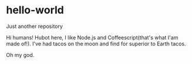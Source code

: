 # hello-world
Just another repository

Hi humans! 
Hubot here, I like Node.js and Coffeescript(that's what I'am made of!). I've had tacos on the moon and find for superior to Earth tacos.


Oh my god.
